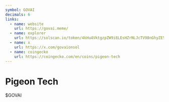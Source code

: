 ```yaml
---
symbol: GOVAI
decimals: 6
links:
  - name: website
    url: https://govai.meme/
  - name: explorer
    url: https://solscan.io/token/4kHu4VktgzpZW9i8LEsHZrNLJcTV98nGhyZE5JSEpump
  - name: x
    url: https://x.com/govaionsol
  - name: coingecko
    url: https://coingecko.com/en/coins/pigeon-tech
---
```


# Pigeon Tech

$GOVAI
